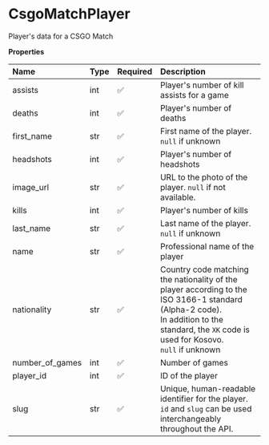 # CsgoMatchPlayer

Player's data for a CSGO Match

**Properties**

| Name            | Type | Required | Description                                                                                                                                                                                         |
| :-------------- | :--- | :------- | :-------------------------------------------------------------------------------------------------------------------------------------------------------------------------------------------------- |
| assists         | int  | ✅       | Player's number of kill assists for a game                                                                                                                                                          |
| deaths          | int  | ✅       | Player's number of deaths                                                                                                                                                                           |
| first_name      | str  | ✅       | First name of the player. `null` if unknown                                                                                                                                                         |
| headshots       | int  | ✅       | Player's number of headshots                                                                                                                                                                        |
| image_url       | str  | ✅       | URL to the photo of the player. `null` if not available.                                                                                                                                            |
| kills           | int  | ✅       | Player's number of kills                                                                                                                                                                            |
| last_name       | str  | ✅       | Last name of the player. `null` if unknown                                                                                                                                                          |
| name            | str  | ✅       | Professional name of the player                                                                                                                                                                     |
| nationality     | str  | ✅       | Country code matching the nationality of the player according to the ISO 3166-1 standard (Alpha-2 code). <br/>In addition to the standard, the `XK` code is used for Kosovo. <br/>`null` if unknown |
| number_of_games | int  | ✅       | Number of games                                                                                                                                                                                     |
| player_id       | int  | ✅       | ID of the player                                                                                                                                                                                    |
| slug            | str  | ✅       | Unique, human-readable identifier for the player. <br/>`id` and `slug` can be used interchangeably throughout the API.                                                                              |
